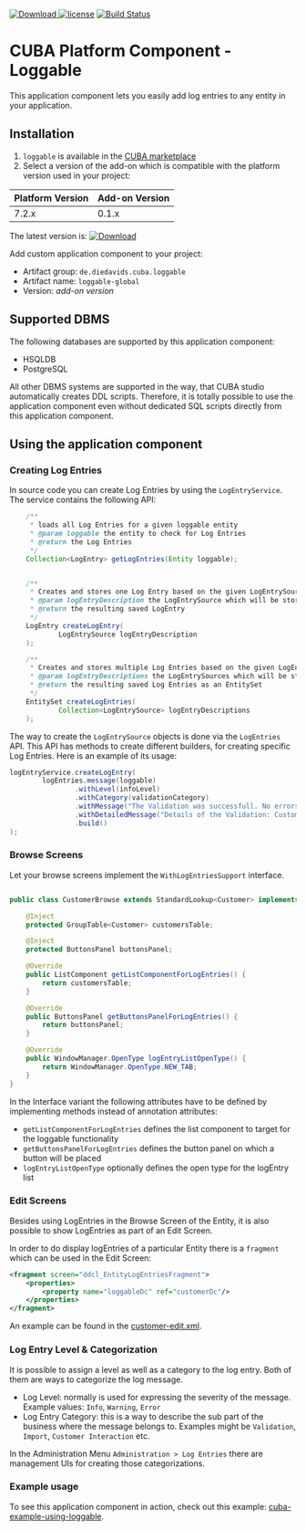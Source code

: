 [ ![Download](https://api.bintray.com/packages/mariodavid/cuba-components/cuba-component-loggable/images/download.svg) ](https://bintray.com/mariodavid/cuba-components/cuba-component-loggable/_latestVersion)
[![license](https://img.shields.io/badge/license-Apache%20License%202.0-blue.svg?style=flat)](http://www.apache.org/licenses/LICENSE-2.0)
[![Build Status](https://travis-ci.org/mariodavid/cuba-component-loggable.svg?branch=master)](https://travis-ci.org/mariodavid/cuba-component-loggable)

# CUBA Platform Component - Loggable

This application component lets you easily add log entries to any entity in your application.


## Installation

1. `loggable` is available in the [CUBA marketplace](https://www.cuba-platform.com/marketplace)
2. Select a version of the add-on which is compatible with the platform version used in your project:

| Platform Version | Add-on Version |
| ---------------- | -------------- |
| 7.2.x            | 0.1.x          |


The latest version is: [ ![Download](https://api.bintray.com/packages/mariodavid/cuba-components/cuba-component-loggable/images/download.svg) ](https://bintray.com/mariodavid/cuba-components/cuba-component-loggable/_latestVersion)

Add custom application component to your project:

* Artifact group: `de.diedavids.cuba.loggable`
* Artifact name: `loggable-global`
* Version: *add-on version*


## Supported DBMS

The following databases are supported by this application component:

* HSQLDB
* PostgreSQL

All other DBMS systems are supported in the way, that CUBA studio automatically creates DDL scripts.
Therefore, it is totally possible to use the application component even without dedicated SQL scripts directly from this application component.

## Using the application component

### Creating Log Entries

In source code you can create Log Entries by using the `LogEntryService`. The service contains the following API:

```java
    /**
     * loads all Log Entries for a given loggable entity
     * @param loggable the entity to check for Log Entries
     * @return the Log Entries
     */
    Collection<LogEntry> getLogEntries(Entity loggable);


    /**
     * Creates and stores one Log Entry based on the given LogEntrySource
     * @param logEntryDescription the LogEntrySource which will be stored
     * @return the resulting saved LogEntry
     */
    LogEntry createLogEntry(
            LogEntrySource logEntryDescription
    );

    /**
     * Creates and stores multiple Log Entries based on the given LogEntrySource
     * @param logEntryDescriptions the LogEntrySources which will be stored
     * @return the resulting saved Log Entries as an EntitySet
     */
    EntitySet createLogEntries(
            Collection<LogEntrySource> logEntryDescriptions
    );
``` 

The way to create the `LogEntrySource` objects is done via the `LogEntries` API. This API has methods to create different builders, for creating specific Log Entries. Here is an example of its usage:

```java
logEntryService.createLogEntry(
        logEntries.message(loggable)
                .withLevel(infoLevel)
                .withCategory(validationCategory)
                .withMessage("The Validation was successfull. No errors found.")
                .withDetailedMessage("Details of the Validation: Customer Name = 'Homer Simpson'")
                .build()
);
```



### Browse Screens

Let your browse screens implement the `WithLogEntriesSupport` interface.

```java

public class CustomerBrowse extends StandardLookup<Customer> implements WithLogEntriesSupport {

    @Inject
    protected GroupTable<Customer> customersTable;

    @Inject
    protected ButtonsPanel buttonsPanel;

    @Override
    public ListComponent getListComponentForLogEntries() {
        return customersTable;
    }

    @Override
    public ButtonsPanel getButtonsPanelForLogEntries() {
        return buttonsPanel;
    }

    @Override
    public WindowManager.OpenType logEntryListOpenType() {
        return WindowManager.OpenType.NEW_TAB;
    }
}
```

In the Interface variant the following attributes have to be defined by implementing methods instead of annotation attributes:

* `getListComponentForLogEntries` defines the list component to target for the loggable functionality
* `getButtonsPanelForLogEntries` defines the button panel on which a button will be placed
* `logEntryListOpenType` optionally defines the open type for the logEntry list



### Edit Screens

Besides using LogEntries in the Browse Screen of the Entity, it is also possible to show LogEntries as part of an Edit Screen.

In order to do display logEntries of a particular Entity there is a `fragment` which can be used in the Edit Screen:

```xml
<fragment screen="ddcl_EntityLogEntriesFragment">
    <properties>
        <property name="loggableDc" ref="customerDc"/>
    </properties>
</fragment>
```

An example can be found in the [customer-edit.xml](https://github.com/mariodavid/cuba-example-using-loggable/blob/master/modules/web/src/com/company/ceua/web/customer/customer-edit.xml#L53).


### Log Entry Level & Categorization

It is possible to assign a level as well as a category to the log entry. Both of them are ways to categorize the log message.

* Log Level: normally is used for expressing the severity of the message. Example values: `Info`, `Warning`, `Error`
* Log Entry Category: this is a way to describe the sub part of the business where the message belongs to. Examples might be `Validation`, `Import`, `Customer Interaction` etc.

In the Administration Menu `Administration > Log Entries` there are management UIs for creating those categorizations.

### Example usage
To see this application component in action, check out this example: [cuba-example-using-loggable](https://github.com/mariodavid/cuba-example-using-loggable).